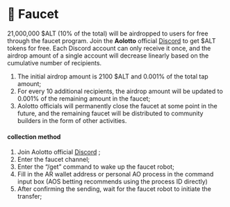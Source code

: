 # 🚰 Faucet

21,000,000 $ALT (10% of the total) will be airdropped to users for free through the faucet program. Join the **Aolotto** official [Discord](https://discord.com/invite/BFhkUCRjmF) to get $ALT tokens for free. Each Discord account can only receive it once, and the airdrop amount of a single account will decrease linearly based on the cumulative number of recipients.

1. The initial airdrop amount is 2100 $ALT and 0.001% of the total tap amount;
2. For every 10 additional recipients, the airdrop amount will be updated to 0.001% of the remaining amount in the faucet;
3. Aolotto officials will permanently close the faucet at some point in the future, and the remaining faucet will be distributed to community builders in the form of other activities.

#### collection method <a href="#ling-qu-fang-shi" id="ling-qu-fang-shi"></a>

1. Join Aolotto official [Discord](https://discord.com/invite/BFhkUCRjmF) ;
2. Enter the faucet channel;
3. Enter the “/get” command to wake up the faucet robot;
4. Fill in the AR wallet address or personal AO process in the command input box (AOS betting recommends using the process ID directly)
5. After confirming the sending, wait for the faucet robot to initiate the transfer;
